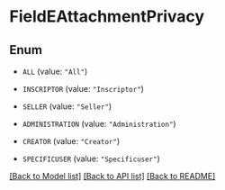 # FieldEAttachmentPrivacy

## Enum


* `ALL` (value: `"All"`)

* `INSCRIPTOR` (value: `"Inscriptor"`)

* `SELLER` (value: `"Seller"`)

* `ADMINISTRATION` (value: `"Administration"`)

* `CREATOR` (value: `"Creator"`)

* `SPECIFICUSER` (value: `"Specificuser"`)


[[Back to Model list]](../README.md#documentation-for-models) [[Back to API list]](../README.md#documentation-for-api-endpoints) [[Back to README]](../README.md)



